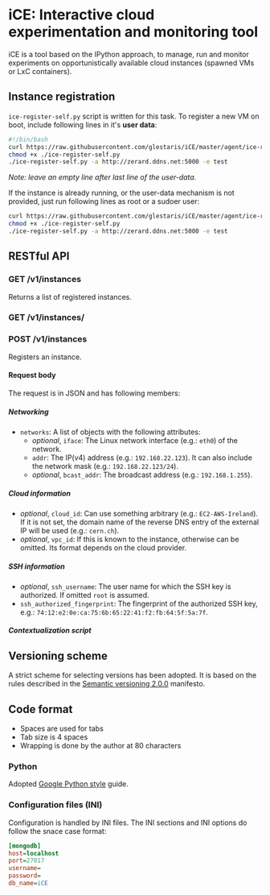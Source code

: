 # iCE: Interactive cloud experimentation and monitoring tool

iCE is a tool based on the IPython approach, to manage, run and monitor
experiments on opportunistically available cloud instances (spawned VMs or
LxC containers).

## Instance registration

`ice-register-self.py` script is written for this task. To register a new VM
on boot, include following lines in it's **user data**:

```bash
#!/bin/bash
curl https://raw.githubusercontent.com/glestaris/iCE/master/agent/ice-register-self.py -O ./ice-register-self.py
chmod +x ./ice-register-self.py
./ice-register-self.py -a http://zerard.ddns.net:5000 -e test
```

*Note: leave an empty line after last line of the user-data.*

If the instance is already running, or the user-data mechanism is not provided,
just run following lines as root or a sudoer user:

```bash
curl https://raw.githubusercontent.com/glestaris/iCE/master/agent/ice-register-self.py -O ./ice-register-self.py
chmod +x ./ice-register-self.py
./ice-register-self.py -a http://zerard.ddns.net:5000 -e test
```

## RESTful API

### GET /v1/instances

Returns a list of registered instances.

### GET /v1/instances/<Instance UUID>

### POST /v1/instances

Registers an instance.

#### Request body

The request is in JSON and has following members:

##### Networking

* `networks`: A list of objects with the following attributes:
    * *optional*, `iface`: The Linux network interface (e.g.: `eth0`) of the
        network.
    * `addr`: The IP(v4) address (e.g.: `192.168.22.123`). It can also include
        the network mask (e.g.: `192.168.22.123/24`).
    * *optional*, `bcast_addr`: The broadcast address (e.g.: `192.168.1.255`).

##### Cloud information

* *optional*, `cloud_id`: Can use something arbitrary (e.g.: `EC2-AWS-Ireland`).
    If it is not set, the domain name of the reverse DNS entry of the external
    IP will be used (e.g.: `cern.ch`).
* *optional*, `vpc_id`: If this is known to the instance, otherwise can be
    omitted. Its format depends on the cloud provider.

##### SSH information

* *optional*, `ssh_username`: The user name for which the SSH key is
    authorized. If omitted `root` is assumed.
* `ssh_authorized_fingerprint`: The fingerprint of the authorized SSH key,
    e.g.: `74:12:e2:0e:ca:75:6b:65:22:41:f2:fb:64:5f:5a:7f`.

##### Contextualization script

## Versioning scheme

A strict scheme for selecting versions has been adopted. It is based
on the rules described in the [Semantic versioning 2.0.0](http://semver.org)
manifesto.

## Code format

* Spaces are used for tabs
* Tab size is 4 spaces
* Wrapping is done by the author at 80 characters

### Python

Adopted [Google Python style](http://google-styleguide.googlecode.com/svn/trunk/pyguide.html)
guide.

### Configuration files (INI)

Configuration is handled by INI files. The INI sections and INI options
do follow the snace case format:

```INI
[mongodb]
host=localhost
port=27017
username=
password=
db_name=iCE
```
